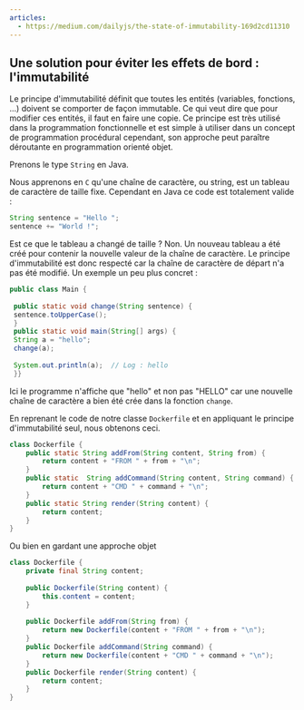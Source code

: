```yaml
---
articles:
  - https://medium.com/dailyjs/the-state-of-immutability-169d2cd11310
---
```


## Une solution pour éviter les effets de bord : l'immutabilité

Le principe d'immutabilité définit que toutes les entités (variables, fonctions, ...) doivent se comporter de façon immutable. Ce qui veut dire que pour modifier ces entités, il faut en faire une copie. Ce principe est très utilisé dans la programmation fonctionnelle et est simple à utiliser dans un concept de programmation procédural cependant, son approche peut paraître déroutante en programmation orienté objet. 

Prenons le type `String` en Java. 

Nous apprenons en `C` qu'une chaîne de caractère, ou string, est un tableau de caractère de taille fixe. Cependant en Java ce code est totalement valide :

```java
String sentence = "Hello ";
sentence += "World !";
```

Est ce que le tableau a changé de taille ? Non. Un nouveau tableau a été créé pour contenir la nouvelle valeur de la chaîne de caractère. Le principe d'immutabilité est donc respecté car la chaîne de caractère de départ n'a pas été modifié. Un exemple un peu plus concret :

```java
public class Main {  
  
 public static void change(String sentence) {  
 sentence.toUpperCase();  
 }  
 public static void main(String[] args) {  
 String a = "hello";  
 change(a);  
  
 System.out.println(a);  // Log : hello
 }}
```

Ici le programme n'affiche que "hello" et non pas "HELLO" car une nouvelle chaîne de caractère a bien été crée dans la fonction `change`.

En reprenant le code de notre classe `Dockerfile` et en appliquant le principe d'immutabilité seul, nous obtenons ceci.

```java
class Dockerfile {  
	public static String addFrom(String content, String from) {  
		return content + "FROM " + from + "\n";  
	}  
	public static  String addCommand(String content, String command) {  
		return content + "CMD " + command + "\n";  
	}  
	public static String render(String content) {  
		return content;  
	}
}
```

Ou bien en gardant une approche objet
```java
class Dockerfile {  
	private final String content;
	
	public Dockerfile(String content) {
		this.content = content;
	}
	
	public Dockerfile addFrom(String from) {  
		return new Dockerfile(content + "FROM " + from + "\n");  
	}  
	public Dockerfile addCommand(String command) {  
		return new Dockerfile(content + "CMD " + command + "\n");  
	}  
	public Dockerfile render(String content) {  
		return content;  
	}
}
```